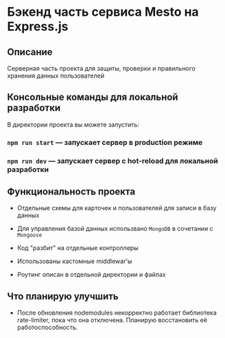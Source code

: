 # Бэкенд часть сервиса Mesto на Express.js

## Описание

Серверная часть проекта для защиты, проверки и правильного хранения данных пользователей

## Консольные команды для локальной разработки

В директории проекта вы можете запустить:

### `npm run start` — запускает сервер в production режиме

### `npm run dev` — запускает сервер с hot-reload для локальной разработки

## Функциональность проекта

* Отдельные схемы для карточек и пользователей для записи в базу данных

* Для управления базой данных использвано `MongoDB` в сочетании с `Mongoose`

* Код "разбит" на отдельные контроллеры

* Использованы кастомные middlewar'ы

* Роутинг описан в отдельной директории и файлах

## Что планирую улучшить

* После обновления nodemodules некорректно работает библиотека rate-limiter, пока что она отключена.
Планирую восстановить её работоспособность.
